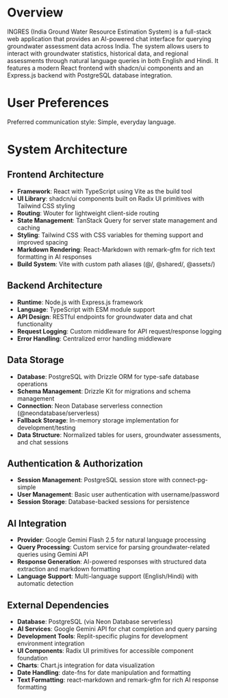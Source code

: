 # Overview

INGRES (India Ground Water Resource Estimation System) is a full-stack web application that provides an AI-powered chat interface for querying groundwater assessment data across India. The system allows users to interact with groundwater statistics, historical data, and regional assessments through natural language queries in both English and Hindi. It features a modern React frontend with shadcn/ui components and an Express.js backend with PostgreSQL database integration.

# User Preferences

Preferred communication style: Simple, everyday language.

# System Architecture

## Frontend Architecture
- **Framework**: React with TypeScript using Vite as the build tool
- **UI Library**: shadcn/ui components built on Radix UI primitives with Tailwind CSS styling
- **Routing**: Wouter for lightweight client-side routing
- **State Management**: TanStack Query for server state management and caching
- **Styling**: Tailwind CSS with CSS variables for theming support and improved spacing
- **Markdown Rendering**: React-Markdown with remark-gfm for rich text formatting in AI responses
- **Build System**: Vite with custom path aliases (@/, @shared/, @assets/)

## Backend Architecture
- **Runtime**: Node.js with Express.js framework
- **Language**: TypeScript with ESM module support
- **API Design**: RESTful endpoints for groundwater data and chat functionality
- **Request Logging**: Custom middleware for API request/response logging
- **Error Handling**: Centralized error handling middleware

## Data Storage
- **Database**: PostgreSQL with Drizzle ORM for type-safe database operations
- **Schema Management**: Drizzle Kit for migrations and schema management
- **Connection**: Neon Database serverless connection (@neondatabase/serverless)
- **Fallback Storage**: In-memory storage implementation for development/testing
- **Data Structure**: Normalized tables for users, groundwater assessments, and chat sessions

## Authentication & Authorization
- **Session Management**: PostgreSQL session store with connect-pg-simple
- **User Management**: Basic user authentication with username/password
- **Session Storage**: Database-backed sessions for persistence

## AI Integration
- **Provider**: Google Gemini Flash 2.5 for natural language processing
- **Query Processing**: Custom service for parsing groundwater-related queries using Gemini API
- **Response Generation**: AI-powered responses with structured data extraction and markdown formatting
- **Language Support**: Multi-language support (English/Hindi) with automatic detection

## External Dependencies
- **Database**: PostgreSQL (via Neon Database serverless)
- **AI Services**: Google Gemini API for chat completion and query parsing
- **Development Tools**: Replit-specific plugins for development environment integration
- **UI Components**: Radix UI primitives for accessible component foundation
- **Charts**: Chart.js integration for data visualization
- **Date Handling**: date-fns for date manipulation and formatting
- **Text Formatting**: react-markdown and remark-gfm for rich AI response formatting